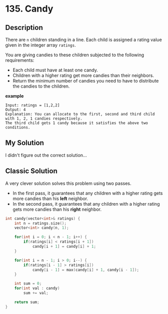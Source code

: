 # 135. Candy

## Description
There are `n` children standing in a line. Each child is assigned a rating value given in the integer array `ratings`.

You are giving candies to these children subjected to the following requirements:

- Each child must have at least one candy.
- Children with a higher rating get more candies than their neighbors.
- Return the minimum number of candies you need to have to distribute the candies to the children.

**example**
```
Input: ratings = [1,2,2]
Output: 4
Explanation: You can allocate to the first, second and third child with 1, 2, 1 candies respectively.
The third child gets 1 candy because it satisfies the above two conditions.
```

## My Solution
I didn't figure out the correct solution...

## Classic Solution
A very clever solution solves this problem using two passes.
- In the first pass, it guarantees that any children with a higher rating gets more candies than his **left** neighbor.
- In the second pass, it guarantees that any children with a higher rating gets more candies than his **right** neighbor.

```C++
int candy(vector<int>& ratings) {
    int n = ratings.size();
    vector<int> candy(n, 1);

    for(int i = 0; i < n - 1; i++) {
        if(ratings[i] < ratings[i + 1])
            candy[i + 1] = candy[i] + 1;
    }

    for(int i = n - 1; i > 0; i--) {
        if(ratings[i - 1] > ratings[i]) 
            candy[i - 1] = max(candy[i] + 1, candy[i - 1]);
    }

    int sum = 0;
    for(int val : candy) 
        sum += val;

    return sum;
}
```